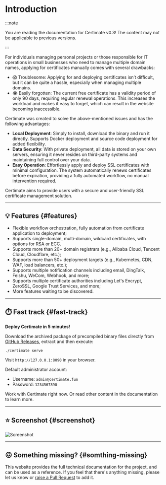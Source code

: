# Introduction

:::note

You are reading the documentation for Certimate v0.3! The content may not be applicable to previous versions.

:::

For individuals managing personal projects or those responsible for IT operations in small businesses who need to manage multiple domain names, applying for certificates manually comes with several drawbacks:

- 😱 Troublesome: Applying for and deploying certificates isn’t difficult, but it can be quite a hassle, especially when managing multiple domains.
- 😭 Easily forgotten: The current free certificate has a validity period of only 90 days, requiring regular renewal operations. This increases the workload and makes it easy to forget, which can result in the website becoming inaccessible.

Certimate was created to solve the above-mentioned issues and has the following advantages:

- **Local Deployment**: Simply to install, download the binary and run it directly. Supports Docker deployment and source code deployment for added flexibility.
- **Data Security**​: With private deployment, all data is stored on your own servers, ensuring it never resides on third-party systems and maintaining full control over your data.
- **Easy Operation**: Effortlessly apply and deploy SSL certificates with minimal configuration. The system automatically renews certificates before expiration, providing a fully automated workflow, no manual intervention required.

Certimate aims to provide users with a secure and user-friendly SSL certificate management solution.

---

## 💡 Features {#features}

- Flexible workflow orchestration, fully automation from certificate application to deployment;
- Supports single-domain, multi-domain, wildcard certificates, with options for RSA or ECC.
- Supports more than 20+ domain registrars (e.g., Alibaba Cloud, Tencent Cloud, Cloudflare, etc.);
- Supports more than 50+ deployment targets (e.g., Kubernetes, CDN, WAF, load balancers, etc.);
- Supports multiple notification channels including email, DingTalk, Feishu, WeCom, Webhook, and more;
- Supports multiple certificate authorities including Let's Encrypt, ZeroSSL, Google Trust Services, and more;
- More features waiting to be discovered.

---

## ⏱️ Fast track {#fast-track}

**Deploy Certimate in 5 minutes!**

Download the archived package of precompiled binary files directly from [GitHub Releases](https://github.com/usual2970/certimate/releases), extract and then execute:

```bash
./certimate serve
```

Visit `http://127.0.0.1:8090` in your browser.

Default administrator account:

- Username: `admin@certimate.fun`
- Password: `1234567890`

Work with Certimate right now. Or read other content in the documentation to learn more.

---

## ⭐ Screenshot {#screenshot}

![Screenshot](https://i.imgur.com/4DAUKEE.gif)

---

## 😖 Something missing? {#somthing-missing}

This website provides the full technical documentation for the project, and can be used as a reference. If you feel that there's anything missing, please let us know or [raise a Pull Request](https://github.com/certimate-go/docs/pulls) to add it.
